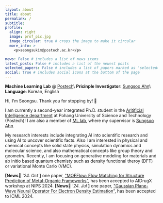 ```yaml
---
layout: about
title: about
permalink: /
subtitle: 
profile:
  align: right
  image: prof_pic.jpg
  image_circular: true # crops the image to make it circular
  more_info: >
    <p>seongsukim@postech.ac.kr</p>

news: False # includes a list of news items
latest_posts: False # includes a list of the newest posts
selected_papers: False # includes a list of papers marked as "selected={true}"
social: true # includes social icons at the bottom of the page
---
```


**Machine Learning Lab** @ <a href="https://ml.postech.ac.kr/">Postech</a>\\
**Pricinple Investigator**: [Sungsoo Ahn](https://sites.google.com/view/sungsooahn0215/home)\\
**Language**: Korean, English

Hi, I'm Seongsu. Thank you for stopping by! 👋

I am currently a second-year integrated Ph.D. student in the [Aritificial Intelligence department](https://ai.postech.ac.kr/) at Pohang University of Science and Technology (Postech)! I am also a member of [ML lab](https://ml.postech.ac.kr/), where my supervisor is [Sungsoo Ahn](https://sites.google.com/view/sungsooahn0215/home).

My research interests include integrating AI into scientific research and using AI to uncover scientific facts. Also I am interested in physical and chemical concepts like solid state physics, simulation dynamics and molecular science, and also mathematical concepts like group theory and geometry. Recently, I am focusing on generative modeling for materials and ab initio based quantum chemisty such as density functional theroy (DFT) or variational Monte Carlo (VMC).

<!-- Recently, I am focusing on intergrating [Geometrical Deep Learning](https://geometricdeeplearning.com/) into the molecular science. -->

**\[News**🚀 *'24. Oct* **\]** one paper, ["MOFFlow: Flow Matching for Structure Prediction of Metal-Organic Frameworks"](https://arxiv.org/abs/2410.17270), has been accepted to AIDrugX workshop at NIPS 2024.
**\[News**🚀 *'24. Jul* **\]** one paper, ["Gaussian Plane-Wave Neural Operator For Electron Density Estimation"](https://arxiv.org/abs/2402.04278), has been accepted to ICML 2024.

<!-- 
Write your biography here. Tell the world about yourself. Link to your favorite [subreddit](http://reddit.com). You can put a picture in, too. The code is already in, just name your picture `prof_pic.jpg` and put it in the `img/` folder.

Put your address / P.O. box / other info right below your picture. You can also disable any of these elements by editing `profile` property of the YAML header of your `_pages/about.md`. Edit `_bibliography/papers.bib` and Jekyll will render your [publications page](/al-folio/publications/) automatically.

Link to your social media connections, too. This theme is set up to use [Font Awesome icons](https://fontawesome.com/) and [Academicons](https://jpswalsh.github.io/academicons/), like the ones below. Add your Facebook, Twitter, LinkedIn, Google Scholar, or just disable all of them. -->
